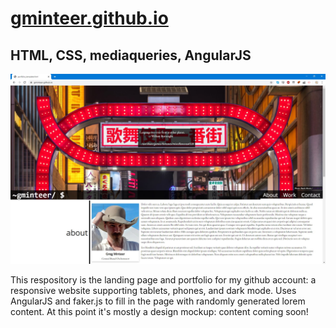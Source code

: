 # [gminteer.github.io](https://gminteer.github.io)
## HTML, CSS, mediaqueries, AngularJS
![](readme/screenshot.jpg)

This respository is the landing page and portfolio for my github account: a responsive website supporting tablets, phones, and dark mode. Uses AngularJS
and faker.js to fill in the page with randomly generated lorem content. At this point it's mostly a design mockup: content coming soon! 